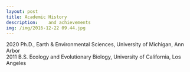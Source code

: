 ```yaml
---
layout: post
title: Academic History
description: 	and achievements
img: /img/2016-12-22 09.44.jpg
---
```


2020		Ph.D., Earth & Environmental Sciences, University of Michigan, Ann Arbor
<br> 
2011		B.S. Ecology and Evolutionary Biology, University of California, Los Angeles  
